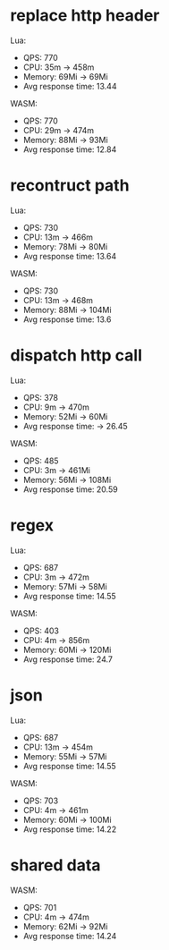 # replace http header

Lua:
- QPS: 770
- CPU: 35m -> 458m
- Memory: 69Mi -> 69Mi
- Avg response time: 13.44

WASM:
- QPS: 770
- CPU: 29m -> 474m
- Memory: 88Mi -> 93Mi
- Avg response time: 12.84

# recontruct path
Lua:
- QPS: 730
- CPU: 13m -> 466m
- Memory: 78Mi -> 80Mi
- Avg response time: 13.64

WASM:
- QPS: 730
- CPU: 13m -> 468m
- Memory: 88Mi -> 104Mi
- Avg response time: 13.6

# dispatch http call
Lua:
- QPS: 378
- CPU: 9m -> 470m
- Memory: 52Mi -> 60Mi
- Avg response time: -> 26.45 

WASM:
- QPS: 485
- CPU: 3m -> 461Mi
- Memory: 56Mi -> 108Mi
- Avg response time: 20.59


# regex
Lua:
- QPS: 687
- CPU: 3m -> 472m
- Memory: 57Mi -> 58Mi 
- Avg response time: 14.55

WASM:
- QPS: 403
- CPU: 4m -> 856m
- Memory: 60Mi -> 120Mi
- Avg response time: 24.7

# json
Lua:
- QPS: 687
- CPU: 13m -> 454m
- Memory: 55Mi -> 57Mi 
- Avg response time: 14.55

WASM:
- QPS: 703
- CPU: 4m -> 461m
- Memory: 60Mi -> 100Mi
- Avg response time: 14.22

# shared data
WASM:
- QPS: 701
- CPU: 4m -> 474m
- Memory: 62Mi -> 92Mi 
- Avg response time: 14.24